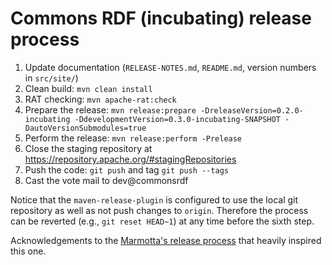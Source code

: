 <!--

    Licensed to the Apache Software Foundation (ASF) under one
    or more contributor license agreements. See the NOTICE file
    distributed with this work for additional information
    regarding copyright ownership. The ASF licenses this file
    to you under the Apache License, Version 2.0 (the
    "License"); you may not use this file except in compliance
    with the License.  You may obtain a copy of the License at

        http://www.apache.org/licenses/LICENSE-2.0

    Unless required by applicable law or agreed to in writing, software
    distributed under the License is distributed on an "AS IS" BASIS,
    WITHOUT WARRANTIES OR CONDITIONS OF ANY KIND, either express or implied.
    See the License for the specific language governing permissions and
    limitations under the License.

-->

# Commons RDF (incubating) release process

1. Update documentation (`RELEASE-NOTES.md`, `README.md`, version numbers in `src/site/`)
2. Clean build: `mvn clean install`
3. RAT checking: `mvn apache-rat:check`
4. Prepare the release: `mvn release:prepare -DreleaseVersion=0.2.0-incubating -DdevelopmentVersion=0.3.0-incubating-SNAPSHOT -DautoVersionSubmodules=true`
5. Perform the release: `mvn release:perform -Prelease`
6. Close the staging repository at https://repository.apache.org/#stagingRepositories
7. Push the code: `git push` and tag `git push --tags`
8. Cast the vote mail to dev@commonsrdf

Notice that the `maven-release-plugin` is configured to use the local git repository as well as not push changes 
to `origin`. Therefore the process can be reverted (e.g., `git reset HEAD~1`) at any time before the sixth step.

Acknowledgements to the [Marmotta's release process](https://wiki.apache.org/marmotta/ReleaseProcess) that heavily 
inspired this one.
